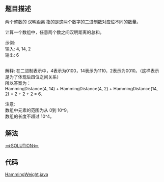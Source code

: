 ## 题目描述

两个整数的 汉明距离 指的是这两个数字的二进制数对应位不同的数量。

计算一个数组中，任意两个数之间汉明距离的总和。

示例:
<br>输入: 4, 14, 2
<br>输出: 6

<br>解释: 在二进制表示中，4表示为0100，14表示为1110，2表示为0010。（这样表示是为了体现后四位之间关系）
<br>所以答案为：
<br>HammingDistance(4, 14) + HammingDistance(4, 2) + HammingDistance(14, 2) = 2 + 2 + 2 = 6.

注意:
<br>数组中元素的范围为从 0到 10^9。
<br>数组的长度不超过 10^4。

## 解法

[==>SOLUTION<==](https://leetcode-cn.com/problems/total-hamming-distance/solution/yi-ming-ju-chi-zong-he-by-leetcode-solut-t0ev/)

## 代码

[HammingWeight.java](https://github.com/Marshal7cc/leetcode-java/blob/master/src/bitop/TotalHammingDistance.java)

